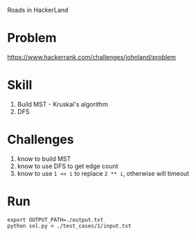 Roads in HackerLand

# Problem
https://www.hackerrank.com/challenges/johnland/problem

# Skill
1. Build MST - Kruskal's algorithm 
2. DFS

# Challenges
1. know to build MST
2. know to use DFS to get edge count
3. know to use `1 << i` to replace `2 ** i`, otherwise will timeout


# Run
```
export OUTPUT_PATH=./output.txt
python sol.py < ./test_cases/1/input.txt
```